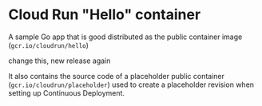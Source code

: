 # Cloud Run "Hello" container

A sample Go app that is good
distributed as the public container image (`gcr.io/cloudrun/hello`) 

change this, new release again

It also contains the source code of a placeholder public container
(`gcr.io/cloudrun/placeholder`)  used to create a placeholder revision when setting up 
Continuous Deployment.



